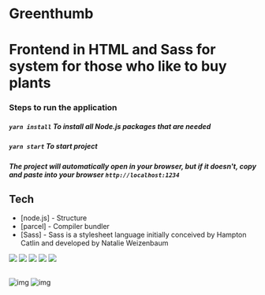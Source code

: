 # Greenthumb
# Frontend in HTML and Sass for system for those who like to buy plants

### Steps to run the application

##### `yarn install` To install all Node.js packages that are needed
##### `yarn start` To start project
##### The project will automatically open in your browser, but if it doesn't, copy and paste into your browser `http://localhost:1234`<br />

## Tech
- [node.js] - Structure
- [parcel] - Compiler bundler
- [Sass] - Sass is a stylesheet language initially conceived by Hampton Catlin and developed by Natalie Weizenbaum

<div>
  <img src="https://img.shields.io/badge/Sass-CC6699?style=for-the-badge&logo=sass&logoColor=white">
  <img src="https://img.shields.io/badge/Node.js-43853D?style=for-the-badge&logo=node.js&logoColor=white">
  <img src="https://img.shields.io/badge/JavaScript-323330?style=for-the-badge&logo=javascript&logoColor=F7DF1E">
  <img src="https://img.shields.io/badge/HTML5-E34F26?style=for-the-badge&logo=html5&logoColor=white">
  <img src="https://img.shields.io/badge/CSS3-1572B6?style=for-the-badge&logo=css3&logoColor=white">
</div>

##

![img](https://i.imgur.com/8HvCs50.png)
![img](https://i.imgur.com/QuGqs5r.png)
